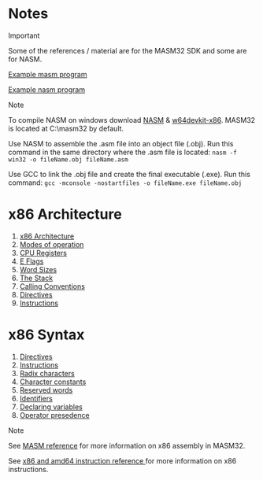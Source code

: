 # Notes
> [!IMPORTANT]
> Some of the references / material are for the MASM32 SDK and some are for NASM.
>
> [Example masm program](hello_world.asm)
>
> [Example nasm program](hello_world_nasm.asm)

> [!NOTE]
> To compile NASM on windows download [NASM](https://www.nasm.us/) & [w64devkit-x86](https://github.com/skeeto/w64devkit/releases/tag/v2.0.0). MASM32 is located at C:\masm32 by default.
> 
> Use NASM to assemble the .asm file into an object file (.obj). Run this command in the same directory where the .asm file is located:
> ```nasm -f win32 -o fileName.obj fileName.asm```
>
> Use GCC to link the .obj file and create the final executable (.exe). Run this command:
> ```gcc -mconsole -nostartfiles -o fileName.exe fileName.obj```

# x86 Architecture
1. [x86 Architecture](/Info/Architecture.md)
2. [Modes of operation](/Info/Operating_Modes.md)
3. [CPU Registers](/Info/CPU_Registers.md)
4. [E Flags](/Info/E_Flags.md)
5. [Word Sizes](/Info/Sizes.md)
6. [The Stack](/Info/Call_Stack.md)
7. [Calling Conventions](/Info/Calling_Conventions.md)
8. [Directives](/Info/Directives.md)
9. [Instructions](/Info/Instructions.md)

# x86 Syntax
1. [Directives](/Info/Directives.md)
2. [Instructions](/Info/Instructions.md)
3. [Radix characters](/Info/Radix_Chars.md)
4. [Character constants](/Info/Character_Constants.md)
5. [Reserved words](/Info/Reserved_words.md)
6. [Identifiers](/Info/Identifiers.md)
7. [Declaring variables](/Info/Declaring_Variables.md)
8. [Operator presedence](/Info/Operator_Presedence.md)

> [!NOTE]
> See [MASM reference](https://learn.microsoft.com/en-us/cpp/assembler/masm/microsoft-macro-assembler-reference?view=msvc-170) for more information on x86 assembly in MASM32.
>
> See [x86 and amd64 instruction reference
](https://www.felixcloutier.com/x86/) for more information on x86 instructions.
